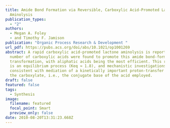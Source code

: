 ```yaml
---
title: Amide Bond Formation via Reversible, Carboxylic Acid-Promoted Lactone
  Aminolysis
publication_types:
  - "2"
authors:
  - Megan A. Foley
  - and Timothy F. Jamison
publication: "Organic Process Research & Development "
url_pdf: https://pubs.acs.org/doi/abs/10.1021/op1001269
abstract: A rapid carboxylic acid-promoted lactone aminolysis is reported. A
  number of carboxylic acids were found to promote this amide bond-forming
  transformation, with aliphatic acids being the most efficient. This reaction
  is an equilibrium process (Keq ≈ 1.8), and mechanistic investigations are
  consistent with mediation of a kinetically important proton-transfer step by
  the carboxylate, i.e., the conjugate base of the acid employed.
draft: false
featured: false
tags:
  - Synthesis
image:
  filename: featured
  focal_point: Smart
  preview_only: false
date: 2010-08-20T13:31:23.668Z
---
```

